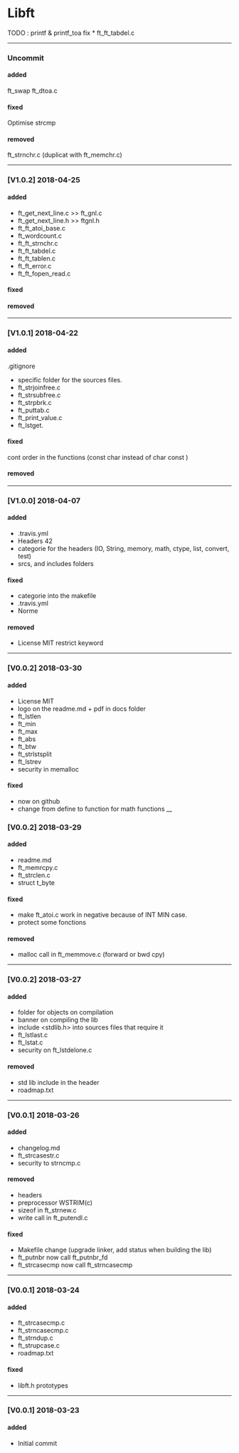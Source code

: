 # Libft
TODO : 
printf & printf_toa
fix * ft\_ft_tabdel.c
___
### Uncommit
#### added
ft\_swap
ft_dtoa.c
#### fixed
Optimise strcmp
#### removed
ft\_strnchr.c (duplicat with ft_memchr.c)
___
### [V1.0.2] 2018-04-25
#### added
* ft\_get_next_line.c >> ft_gnl.c
* ft\_get_next_line.h >> ftgnl.h
* ft\_ft_atoi_base.c
* ft\_wordcount.c
* ft\_ft_strnchr.c
* ft\_ft_tabdel.c
* ft\_ft_tablen.c
* ft\_ft_error.c
* ft\_ft_fopen_read.c
#### fixed
#### removed
___
### [V1.0.1] 2018-04-22
#### added
.gitignore
* specific folder for the sources files.
* ft\_strjoinfree.c
* ft\_strsubfree.c
* ft\_strpbrk.c
* ft\_puttab.c
* ft\_print_value.c
* ft\_lstget.

#### fixed
cont order in the functions (const char instead of char const )
#### removed

___
### [V1.0.0] 2018-04-07
#### added
* .travis.yml
* Headers 42
* categorie for the headers (IO, String, memory, math, ctype, list, convert, test)
* srcs, and includes folders
#### fixed
* categorie into the makefile
* .travis.yml
* Norme
#### removed
* License MIT
restrict keyword
___
### [V0.0.2] 2018-03-30
#### added
* License MIT
* logo on the readme.md + pdf in docs folder
* ft\_lstlen
* ft\_min
* ft\_max
* ft\_abs
* ft\_btw
* ft\_strlstsplit
* ft\_lstrev
* security in memalloc
#### fixed
* now on github
* change from define to function for math functions
__
### [V0.0.2] 2018-03-29
#### added
* readme.md
* ft_memrcpy.c
* ft_strclen.c
* struct t_byte
#### fixed
* make ft_atoi.c work in negative because of INT MIN case. 
* protect some fonctions
#### removed
* malloc call in ft_memmove.c (forward or bwd cpy)
---
### [V0.0.2] 2018-03-27
#### added
* folder for objects on compilation
* banner on compiling the lib
* include <stdlib.h> into sources files that require it
* ft_lstlast.c
* ft_lstat.c
* security on ft_lstdelone.c
#### removed
* std lib include in the header
* roadmap.txt
___
### [V0.0.1] 2018-03-26
#### added
* changelog.md
* ft_strcasestr.c
* security to strncmp.c
#### removed
* headers
* preprocessor WSTRIM(c)
* sizeof in ft_strnew.c
* write call in ft_putendl.c
#### fixed
* Makefile change (upgrade linker, add status when building the lib)
* ft_putnbr now call ft_putnbr\_fd
* ft_strcasecmp now call ft_strncasecmp
___
### [V0.0.1] 2018-03-24
#### added
* ft_strcasecmp.c
* ft_strncasecmp.c
* ft_strndup.c
* ft_strupcase.c
* roadmap.txt
#### fixed
* libft.h prototypes
___
### [V0.0.1] 2018-03-23
#### added
* Initial commit

